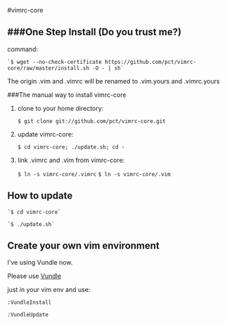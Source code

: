 #vimrc-core

###One Step Install (Do you trust me?)
------------------------------------
command:

    `$ wget --no-check-certificate https://github.com/pct/vimrc-core/raw/master/install.sh -O - | sh`

The origin .vim and .vimrc will be renamed to .vim.yours and .vimrc.yours

###The manual way to install vimrc-core
1. clone to your home directory:

    `$ git clone git://github.com/pct/vimrc-core.git`

2. update vimrc-core:

    `$ cd vimrc-core; ./update.sh; cd -`

3. link .vimrc and .vim from vimrc-core:

    `$ ln -s vimrc-core/.vimrc`
    `$ ln -s vimrc-core/.vim`

How to update
-------------

    `$ cd vimrc-core`

    `$ ./update.sh`

Create your own vim environment
--------------------------------

I've using Vundle now.

Please use [Vundle](https://github.com/gmarik/vundle)

just in your vim env and use:

`:VundleInstall`

`:VundleUpdate`
